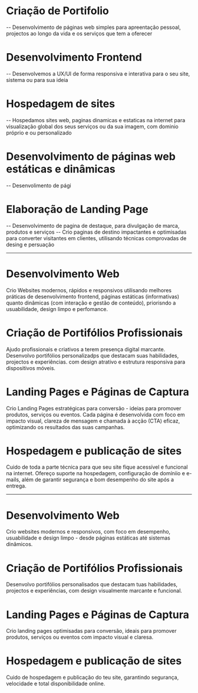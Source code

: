 # Criação de Portifolio
-- Desenvolvimento de páginas web simples para apreentação pessoal, projectos ao longo da vida e os serviços que tem a oferecer

# Desenvolvimento Frontend
-- Desenvolvemos a UX/UI de forma responsiva e interativa para o seu site, sistema ou para sua ideia

# Hospedagem de sites
-- Hospedamos sites web, paginas dinamicas e estaticas na internet para visualização global dos seus serviços ou da sua imagem, com dominio próprio e ou personalizado 

# Desenvolvimento de páginas web estáticas e dinâmicas
-- Desenvolimento de pági

# Elaboração de Landing Page
-- Desenvolvimento de pagina de destaque, para divulgação de marca, produtos e serviços
-- Crio paginas de destino impactantes e optimisadas para converter visitantes em clientes, utilisando técnicas comprovadas de desing e persuação

------------------------------------------------------------------------------

# Desenvolvimento Web
Crio Websites modernos, rápidos e responsivos utilisando melhores práticas de desenvolvimento frontend, páginas estáticas (informativas) quanto dinâmicas (com interação e gestão de conteúdo), priorisndo a usuabilidade, design limpo e perfomance.

# Criação de Portifólios Profissionais
Ajudo profissionais e criativos a terem presença digital marcante. Desenvolvo portifólios personalizadps que destacam suas habilidades, projectos e experiências. com design atrativo e estrutura responsiva para dispositivos móveis.

# Landing Pages e Páginas de Captura
Crio Landing Pages estratégicas para conversão - ideias para promover produtos, serviços ou eventos. Cada página é desenvolvida com foco em impacto visual, clareza de mensagem e chamada à acção (CTA) eficaz, optimizando os resultados das suas campanhas.

# Hospedagem e publicação de sites 
Cuido de toda a parte técnica para que seu site fique acessível e funcional na internet. Ofereço suporte na hospedagem, configuração de domíniio e e-mails, além de garantir segurança e bom desempenho do site após a entrega.

------------------------------------------------------------------------------

# Desenvolvimento Web
Crio websites modernos e responsivos, com foco em desempenho, usuabilidade e design limpo - desde páginas estáticas até sistemas dinâmicos.

# Criação de Portifólios Profissionais
Desenvolvo portifólios personalisados que destacam tuas habilidades, projectos e experiências, com design visualmente marcante e funcional.

# Landing Pages e Páginas de Captura
Crio landing pages optimisadas para conversão, ideais para promover produtos, serviços ou eventos com impacto visual e claresa.

# Hospedagem e publicação de sites 
Cuido de hospedagem e publicação do teu site, garantindo segurança, velocidade e total disponibilidade online.
